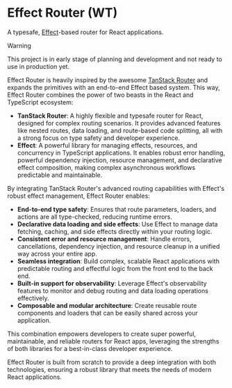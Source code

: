 # Effect Router (WT)

A typesafe, [Effect](https://effect.website)-based router for React applications.

> [!WARNING]
> This project is in early stage of planning and development and not ready to use in production yet.

Effect Router is heavily inspired by the awesome [TanStack Router](https://tanstack.com/router/latest) and expands the primitives with an end-to-end Effect based system. This way, Effect Router combines the power of two beasts in the React and TypeScript ecosystem:

- **TanStack Router**: A highly flexible and typesafe router for React, designed for complex routing scenarios. It provides advanced features like nested routes, data loading, and route-based code splitting, all with a strong focus on type safety and developer experience.
- **Effect**: A powerful library for managing effects, resources, and concurrency in TypeScript applications. It enables robust error handling, powerful dependency injection, resource management, and declarative effect composition, making complex asynchronous workflows predictable and maintainable.

By integrating TanStack Router's advanced routing capabilities with Effect's robust effect management, Effect Router enables:

- **End-to-end type safety**: Ensures that route parameters, loaders, and actions are all type-checked, reducing runtime errors.
- **Declarative data loading and side effects**: Use Effect to manage data fetching, caching, and side effects directly within your routing logic.
- **Consistent error and resource management**: Handle errors, cancellations, dependency injection, and resource cleanup in a unified way across your entire app.
- **Seamless integration**: Build complex, scalable React applications with predictable routing and effectful logic from the front end to the back end.
- **Built-in support for observability**: Leverage Effect's observability features to monitor and debug routing and data loading operations effectively.
- **Composable and modular architecture**: Create reusable route components and loaders that can be easily shared across your application.

This combination empowers developers to create super powerful, maintainable, and reliable routers for React apps, leveraging the strengths of both libraries for a best-in-class developer experience.

Effect Router is built from scratch to provide a deep integration with both technologies, ensuring a robust library that meets the needs of modern React applications.
